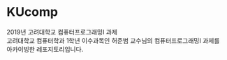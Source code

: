 # KUcomp

2019년 고려대학교 컴퓨터프로그래밍I 과제<br>
고려대학교 컴퓨터학과 1학년 이수과목인 허준범 교수님의 컴퓨터프로그래밍I 과제를 아카이빙한 레포지토리입니다.

